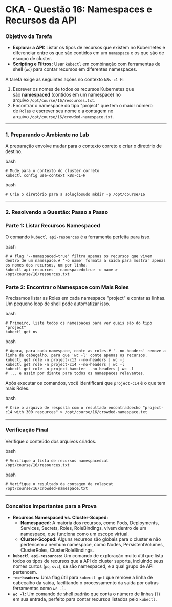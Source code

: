 # **CKA - Questão 16: Namespaces e Recursos da API**

### **Objetivo da Tarefa**

- **Explorar a API:** Listar os tipos de recursos que existem no Kubernetes e diferenciar entre os que são contidos em um `namespace` e os que são de escopo de cluster.
- **Scripting e Filtros:** Usar `kubectl` em combinação com ferramentas de shell (`wc`) para contar recursos em diferentes namespaces.

A tarefa exige as seguintes ações no contexto `k8s-c1-H`:

1. Escrever os nomes de todos os recursos Kubernetes que são **namespaced** (contidos em um namespace) no arquivo `/opt/course/16/resources.txt`.
2. Encontrar o namespace do tipo "project" que tem o maior número de `Roles` e escrever seu nome e a contagem no arquivo `/opt/course/16/crowded-namespace.txt`.

---

### **1. Preparando o Ambiente no Lab**

A preparação envolve mudar para o contexto correto e criar o diretório de destino.

bash

```
# Mude para o contexto do cluster correto
kubectl config use-context k8s-c1-H
```

bash

```
# Crie o diretório para a soluçãosudo mkdir -p /opt/course/16
```

---

### **2. Resolvendo a Questão: Passo a Passo**

### **Parte 1: Listar Recursos Namespaced**

O comando `kubectl api-resources` é a ferramenta perfeita para isso.

bash

```
# A flag '--namespaced=true' filtra apenas os recursos que vivem dentro de um namespace.# '-o name' formata a saída para mostrar apenas os nomes dos recursos, um por linha.
kubectl api-resources --namespaced=true -o name > /opt/course/16/resources.txt
```

### **Parte 2: Encontrar o Namespace com Mais Roles**

Precisamos listar as Roles em cada namespace "project" e contar as linhas. Um pequeno loop de shell pode automatizar isso.

bash

```
# Primeiro, liste todos os namespaces para ver quais são do tipo "project"
kubectl get ns
```

bash

```
# Agora, para cada namespace, conte as roles.# '--no-headers' remove a linha de cabeçalho, para que 'wc -l' conte apenas os recursos.
kubectl get role -n project-c13 --no-headers | wc -l
kubectl get role -n project-c14 --no-headers | wc -l
kubectl get role -n project-hamster --no-headers | wc -l
# ... e assim por diante para todos os namespaces relevantes.
```

Após executar os comandos, você identificará que `project-c14` é o que tem mais Roles.

bash

```
# Crie o arquivo de resposta com o resultado encontradoecho "project-c14 with 300 resources" > /opt/course/16/crowded-namespace.txt
```

---

### **Verificação Final**

Verifique o conteúdo dos arquivos criados.

bash

```
# Verifique a lista de recursos namespacedcat /opt/course/16/resources.txt
```

bash

```
# Verifique o resultado da contagem de rolescat /opt/course/16/crowded-namespace.txt
```

---

### **Conceitos Importantes para a Prova**

- **Recursos Namespaced vs. Cluster-Scoped:**
    - **Namespaced:** A maioria dos recursos, como Pods, Deployments, Services, Secrets, Roles, RoleBindings, vivem dentro de um namespace, que funciona como um escopo virtual.
    - **Cluster-Scoped:** Alguns recursos são globais para o cluster e não pertencem a nenhum namespace, como Nodes, PersistentVolumes, ClusterRoles, ClusterRoleBindings.
- **`kubectl api-resources`:** Um comando de exploração muito útil que lista todos os tipos de recursos que a API do cluster suporta, incluindo seus nomes curtos (`po`, `svc`), se são namespaced, e a qual grupo de API pertencem.
- **`-no-headers`:** Uma flag útil para `kubectl get` que remove a linha de cabeçalho da saída, facilitando o processamento da saída por outras ferramentas como `wc -l`.
- **`wc -l`:** Um comando de shell padrão que conta o número de linhas (`l`) em sua entrada, perfeito para contar recursos listados pelo `kubectl`.

